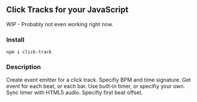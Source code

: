 ## Click Tracks for your JavaScript

WIP - Probably not even working right now.

### Install
`npm i click-track`

### Description
Create event emitter for a click track. Specifiy BPM and time signature. Get event for each beat, or each bar. Use built-in timer, or specifiy your own. Sync timer with HTML5 audio. Specifiy first beat offset.
